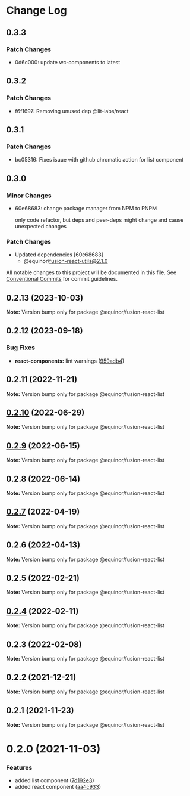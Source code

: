 # Change Log

## 0.3.3

### Patch Changes

- 0d6c000: update wc-components to latest

## 0.3.2

### Patch Changes

- f6f1697: Removing unused dep @lit-labs/react

## 0.3.1

### Patch Changes

- bc05316: Fixes isuue with github chromatic action for list component

## 0.3.0

### Minor Changes

- 60e68683: change package manager from NPM to PNPM

  only code refactor, but deps and peer-deps might change and cause unexpected changes

### Patch Changes

- Updated dependencies [60e68683]
  - @equinor/fusion-react-utils@2.1.0

All notable changes to this project will be documented in this file.
See [Conventional Commits](https://conventionalcommits.org) for commit guidelines.

## 0.2.13 (2023-10-03)

**Note:** Version bump only for package @equinor/fusion-react-list

## 0.2.12 (2023-09-18)

### Bug Fixes

- **react-components:** lint warnings ([959adb4](https://github.com/equinor/fusion-react-components/commit/959adb4f470016f3873733ad60a9317023d3b5a1))

## 0.2.11 (2022-11-21)

**Note:** Version bump only for package @equinor/fusion-react-list

## [0.2.10](https://github.com/equinor/fusion-react-components/compare/@equinor/fusion-react-list@0.2.9...@equinor/fusion-react-list@0.2.10) (2022-06-29)

**Note:** Version bump only for package @equinor/fusion-react-list

## [0.2.9](https://github.com/equinor/fusion-react-components/compare/@equinor/fusion-react-list@0.2.8...@equinor/fusion-react-list@0.2.9) (2022-06-15)

**Note:** Version bump only for package @equinor/fusion-react-list

## 0.2.8 (2022-06-14)

**Note:** Version bump only for package @equinor/fusion-react-list

## [0.2.7](https://github.com/equinor/fusion-react-components/compare/@equinor/fusion-react-list@0.2.6...@equinor/fusion-react-list@0.2.7) (2022-04-19)

**Note:** Version bump only for package @equinor/fusion-react-list

## 0.2.6 (2022-04-13)

**Note:** Version bump only for package @equinor/fusion-react-list

## 0.2.5 (2022-02-21)

**Note:** Version bump only for package @equinor/fusion-react-list

## [0.2.4](https://github.com/equinor/fusion-react-components/compare/@equinor/fusion-react-list@0.2.3...@equinor/fusion-react-list@0.2.4) (2022-02-11)

**Note:** Version bump only for package @equinor/fusion-react-list

## 0.2.3 (2022-02-08)

**Note:** Version bump only for package @equinor/fusion-react-list

## 0.2.2 (2021-12-21)

**Note:** Version bump only for package @equinor/fusion-react-list

## 0.2.1 (2021-11-23)

**Note:** Version bump only for package @equinor/fusion-react-list

# 0.2.0 (2021-11-03)

### Features

- added list component ([7d192e3](https://github.com/equinor/fusion-react-components/commit/7d192e3fff4f28f0b2c1310d4480f20ffc60f458))
- added react component ([aa4c933](https://github.com/equinor/fusion-react-components/commit/aa4c933a6c4fc68095f46f89cb3f4b7d15a127bd))

